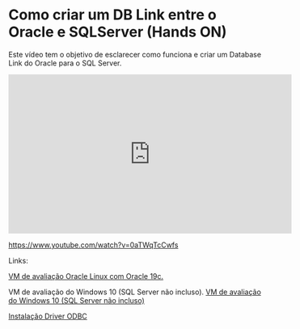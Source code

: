 # Como criar um DB Link entre o Oracle e SQLServer (Hands ON)


Este vídeo tem o objetivo de esclarecer como funciona e criar um Database Link do Oracle para o SQL Server.

<iframe width="560" height="315" src="https://www.youtube.com/embed/0aTWqTcCwfs" frameborder="0" allow="accelerometer; autoplay; clipboard-write; encrypted-media; gyroscope; picture-in-picture" allowfullscreen></iframe>


https://www.youtube.com/watch?v=0aTWqTcCwfs
 
Links:


[VM de avaliação Oracle Linux com Oracle 19c.](https://www.oracle.com/database/technologies/databaseappdev-vm.html)

VM de avaliação do Windows 10 (SQL Server não incluso).
[VM de avaliação do Windows 10 (SQL Server não incluso)](https://developer.microsoft.com/pt-br/windows/downloads/virtual-machines/)

[Instalação Driver ODBC](https://oracle-base.com/articles/linux/create-an-odbc-dsn-on-linux)
